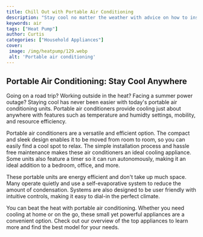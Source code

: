 ```yaml
---
title: Chill Out with Portable Air Conditioning
description: "Stay cool no matter the weather with advice on how to install portable air conditioning units at home for maximum chill"
keywords: air
tags: ["Heat Pump"]
author: Curtis
categories: ["Household Appliances"]
cover: 
 image: /img/heatpump/129.webp
 alt: 'Portable air conditioning'
---
```

## Portable Air Conditioning: Stay Cool Anywhere
Going on a road trip? Working outside in the heat? Facing a summer power outage? Staying cool has never been easier with today's portable air conditioning units. Portable air conditioners provide cooling just about anywhere with features such as temperature and humidty settings, mobility, and resource efficiency.

Portable air conditioners are a versatile and efficient option. The compact and sleek design enables it to be moved from room to room, so you can easily find a cool spot to relax. The simple installation process and hassle free maintenance makes these air conditioners an ideal cooling appliance. Some units also feature a timer so it can run autonomously, making it an ideal addition to a bedroom, office, and more.

These portable units are energy efficient and don't take up much space. Many operate quietly and use a self-evaporative system to reduce the amount of condensation. Systems are also designed to be user friendly with intuitive controls, making it easy to dial-in the perfect climate.

You can beat the heat with portable air conditioning. Whether you need cooling at home or on the go, these small yet powerful appliances are a convenient option. Check out our overview of the top appliances to learn more and find the best model for your needs.
